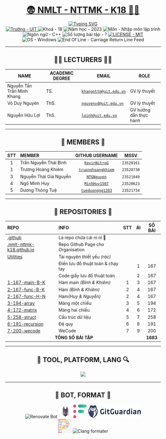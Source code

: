 <h1 align="center"><a href="https://nmlt-nttmk-k18.github.io/">😨 NMLT - NTTMK - K18 😵‍💫</a></h1>

<div align="center">
	<a href="https://nmlt-nttmk-k18.github.io"><img src="https://readme-typing-svg.herokuapp.com?font=JetBrains+Mono&duration=4000&pause=800&color=FDFFB6&background=222436&center=true&vCenter=true&random=true&width=500&lines=UIT;NH%E1%BA%ACP+M%C3%94N+L%E1%BA%ACP+TR%C3%8CNH;NGUY%E1%BB%84N+T%E1%BA%A4N+TR%E1%BA%A6N+MINH+KHANG;1000+B%C3%80I+CODE+THI%E1%BA%BEU+NHI;NMLT+NTTMK+K18;TR%C6%AF%E1%BB%9CNG+%C4%90%E1%BA%A0I+H%E1%BB%8CC+C%C3%94NG+NGH%E1%BB%86+TH%C3%94NG+TIN" alt="Typing SVG" /></a>
</div>

<!-- Source: https://git.io/typing-svg-->

<div align="center">
	<a href="https://uit.edu.vn/">
		<img src="https://img.shields.io/badge/tr%C6%B0%E1%BB%9Dng-UIT-a0c4ff?style=for-the-badge" alt="Trường - UIT">
	</a>
	<img src="https://img.shields.io/badge/kho%C3%A1-18-9bf6ff?style=for-the-badge" alt="Khoá - 18">
	<img src="https://img.shields.io/badge/n%C4%83m_h%E1%BB%8Dc-2023-caffbf?style=for-the-badge" alt="Năm học - 2023">
	<img src="https://img.shields.io/badge/m%C3%B4n-nh%E1%BA%ADp_m%C3%B4n_l%E1%BA%ADp_tr%C3%ACnh-fdffb6?style=for-the-badge" alt="Môn - Nhập môn lập trình">
	<img src="https://img.shields.io/badge/ng%C3%B4n_ng%E1%BB%AF-C%2B%2B-ffd6a5?style=for-the-badge" alt="Ngôn ngữ - C++">
	<img src="https://img.shields.io/badge/s%E1%BB%91%20l%C6%B0%E1%BB%A3ng%20b%C3%A0i%20t%E1%BA%ADp-%3F-ffadad?style=for-the-badge" alt="Số lượng bài tập - ?">
	<a href="./LICENSE">
		<img src="https://img.shields.io/badge/License-MIT-ffc6ff?style=for-the-badge" alt="LICENSE - MIT">
	</a>
	<img src="https://img.shields.io/badge/OS-Windows-bdb2ff?style=for-the-badge&logo=windows%2011" alt="OS - Windows">
	<img src="https://img.shields.io/badge/EOL-CRLF-a0c4ff?style=for-the-badge" alt="End Of Line - Carriage Return Line Feed">
</div>

---

<h2 align="center">🧑‍🏫 LECTURERS 👨‍🏫</h2>

<div align="center">
	<table class="center-table">
		<thead>
			<tr>
				<th><b>NAME</B></th>
				<th><b>ACADEMIC DEGREE</B></th>
				<th><b>EMAIL</B></th>
				<th><b>ROLE</B></th>
			</tr>
		</thead>
		<tbody>
			<tr>
				<td>Nguyễn Tấn Trần Minh Khang</td>
				<td>TS.</td>
				<td><code><a href="mailto:khangnttm@uit.edu.vn">khangnttm@uit.edu.vn</a></code></td>
				<td>GV lý thuyết</td>
			</tr>
			<tr>
				<td>Võ Duy Nguyên</td>
				<td>ThS.</td>
				<td><code><a href="mailto:nguyenvd@uit.edu.vn">nguyenvd@uit.edu.vn</a></code></td>
				<td>GV lý thuyết</td>
			</tr>
			<tr>
				<td>Nguyễn Hữu Lợi</td>
				<td>ThS.</td>
				<td><code><a href="mailto:loinh@uit.edu.vn">loinh@uit.edu.vn</a></code></td>
				<td>GV hướng dẫn thực hành</td>
			</tr>
		</tbody>
	</table>
</div>

---

<h2 align="center">🧒 MEMBERS 🧒</h2>

<div align="center">
	<table class="center-table">
		<thead>
			<tr>
				<th align="center"><b>STT</b></th>
				<th align="left"><b>MEMBER</b></th>
				<th align="center"><b>GITHUB USERNAME</b></th>
				<th align="center"><b>MSSV</b></th>
			</tr>
		</thead>
		<tbody>
			<tr>
				<td align="center">1</td>
				<td>Trần Nguyễn Thái Bình</td>
				<td align="center"><code><a href="https://github.com/KevinNitroG">KevinNitroG</a></code></td>
				<td align="center"><code>23520161</code></td>
			</tr>
			<tr>
				<td align="center">1</td>
				<td>Trương Hoàng Khiêm</td>
				<td align="center"><code><a href="https://github.com/truonghoangkhiem">truonghoangkhiem</a></code></td>
				<td align="center"><code>23520730</code></td>
			</tr>
			<tr>
				<td align="center">3</td>
				<td>Nguyễn Thái Gia Nguyễn</td>
				<td align="center"><code><a href="https://github.com/NTGNguyen">NTGNguyen</a></code></td>
				<td align="center"><code>23521049</code></td>
			</tr>
			<tr>
				<td align="center">4</td>
				<td>Ngô Minh Huy</td>
				<td align="center"><code><a href="https://github.com/MinhHuy1507">MinhHuy1507</a></code></td>
				<td align="center"><code>23520623</code></td>
			</tr>
			<tr>
				<td align="center">5</td>
				<td>Dương Thông Tuệ</td>
				<td align="center"><code><a href="https://github.com/tueduonggg1203">tueduonggg1203</a></code></td>
				<td align="center"><code>23521734</code></td>
			</tr>
		</tbody>
	</table>
</div>

---

<h2 align="center">📁 REPOSITORIES 📂</h2>

<div align="center">
	<table class="center-table">
		<thead>
			<tr>
				<th align="left"><b>REPO</b></th>
				<th align="left"><b>INFO</b></th>
				<th><b>STT</b></th>
				<th><b>ẢI</b></th>
				<th><b>SỐ BÀI</b></th>
			</tr>
		</thead>
		<tbody>
			<tr>
				<td><a href="https://github.com/NMLT-NTTMK-K18/.github">.github</a></td>
				<td>Là repo chứa cái nì nì 🤥</td>
				<td></td>
				<td></td>
				<td></td>
			</tr>
			<tr>
				<td><a href="https://github.com/NMLT-NTTMK-K18/.nmlt-nttmk-k18.github.io">.nmlt-nttmk-k18.github.io</a></td>
				<td>Repo Github Page cho Organisation</td>
				<td></td>
				<td></td>
				<td></td>
			</tr>
			<tr>
				<td><a href="https://github.com/NMLT-NTTMK-K18/Utilities">Utilities</a></td>
				<td>Tài nguyên thiết yếu <i>(rác)</i></td>
				<td></td>
				<td></td>
				<td></td>
			</tr>
			<tr>
				<td></td>
				<td>Điền lưu đồ thuật toán & chạy tay</td>
				<td></td>
				<td align="center">1</td>
				<td align="center">167</td>
				</tr>
				<tr>
				<td></td>
				<td>Code giấy lưu đồ thuật toán</td>
				<td></td>
				<td align="center">2</td>
				<td align="center">167</td>
				</tr>
			<tr>
				<td><a href="https://github.com/NMLT-NTTMK-K18/1-167-main-B-K">1-167-main-B-K</a></td>
				<td>Hàm main <i>(Bình & Khiêm)</i></td>
				<td align="center">1</td>
				<td align="center">3</td>
				<td align="center">167</td>
			</tr>
			<tr>
				<td><a href="https://github.com/NMLT-NTTMK-K18/2-167-func-B-K">2-167-func-B-K</a></td>
				<td>Hàm <i>(Bình & Khiêm)</i></td>
				<td align="center">2</td>
				<td align="center">4</td>
				<td align="center">167</td>
			</tr>
			<tr>
				<td><a href="https://github.com/NMLT-NTTMK-K18/2-167-func-H-N">2-167-func-H-N</a></td>
				<td>Hàm<i>(Huy & Nguyễn)</i></td>
				<td align="center">2</td>
				<td align="center">4</td>
				<td align="center">167</td>
			</tr>
			<tr>
				<td><a href="https://github.com/NMLT-NTTMK-K18/3-194-array">3-194-array</a></td>
				<td>Mảng một chiều</td>
				<td align="center">3</td>
				<td align="center">5</td>
				<td align="center">194</td>
			</tr>
			<tr>
				<td><a href="https://github.com/NMLT-NTTMK-K18/4-172-matrix">4-172-matrix</a></td>
				<td>Mảng hai chiều</td>
				<td align="center">4</td>
				<td align="center">6</td>
				<td align="center">172</td>
			</tr>
			<tr>
				<td><a href="https://github.com/NMLT-NTTMK-K18/5-258-struct">5-258-struct</a></td>
				<td>Cấu trúc dữ liệu</td>
				<td align="center">5</td>
				<td align="center">7</td>
				<td align="center">258</td>
			</tr>
			<tr>
				<td><a href="https://github.com/NMLT-NTTMK-K18/6-191-recursion">6-191-recursion</a></td>
				<td>Đệ quy</td>
				<td align="center">6</td>
				<td align="center">8</td>
				<td align="center">191</td>
			</tr>
			<tr>
				<td><a href="https://github.com/NMLT-NTTMK-K18/7-200-wecode">7-200-wecode</a></td>
				<td>WeCode</td>
				<td align="center">7</td>
				<td align="center">9</td>
				<td align="center">200</td>
			</tr>
			<tr>
				<td colspan="4" align="center"><strong>TỔNG SỐ BÀI TẬP</strong></td>
				<td align="center"><strong>1683</strong></td>
			</tr>
		</tbody>
	</table>
</div>

---

<h2 align="center">🔮 TOOL, PLATFORM, LANG 🔍</h2>

<p align="center">
  <a href="https://skillicons.dev">
    <img src="https://skillicons.dev/icons?i=cpp,py,md,regex,bash,git,github,githubactions,visualstudio,vscode&perline=5&theme=dark" />
  </a>
</p>

---

<h2 align="center">🤖 BOT, FORMAT 🔨</h2>

<div class="svg-container" align="center">
    <img height="44px" src="https://avatars.githubusercontent.com/u/25180681?v=4" alt="Renovate Bot" />
    <img height="44px" src="/img/snyk-avatar-transparent.png" alt="Snyk" />
    <img height="44px" src="/img/codefactor-icon-svgrepo-com.svg" alt="CodeFactor" />
    <img height="44px" src="/img/gitguardian.svg" alt="Gitguardian" />
    <br>
    <img height="44px" src="/img/prettier-svgrepo-com.svg" alt="Prettier" />
    <img height="44px" src="https://llvm.org/img/LLVMWyvernSmall.png" alt="Clang formater" />
</div>
